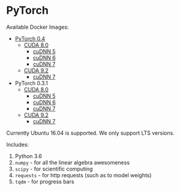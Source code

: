 # PyTorch

Available Docker Images:

- [PyTorch 0.4](0.4/)
    - [CUDA 8.0](0.4/cuda8/)
        - [cuDNN 5](0.4/cuda8/cudnn5/Dockerfile)
        - [cuDNN 6](0.4/cuda8/cudnn6/Dockerfile)
        - [cuDNN 7](0.4/cuda8/cudnn7/Dockerfile)
    - [CUDA 9.2](0.4/cuda9/)
        - [cuDNN 7](0.4/cuda9/cudnn7/Dockerfile)
- PyTorch 0.3.1
    - [CUDA 8.0](0.3.1/cuda8/)
        - [cuDNN 5](0.3.1/cuda8/cudnn5/Dockerfile)
        - [cuDNN 6](0.3.1/cuda8/cudnn6/Dockerfile)
        - [cuDNN 7](0.3.1/cuda8/cudnn7/Dockerfile)
    - [CUDA 9.2](0.3.1/cuda9/)
        - [cuDNN 7](0.3.1/cuda9/cudnn7/Dockerfile)

Currently Ubuntu 16.04 is supported. We only support LTS versions.

Includes:
1. Python 3.6
2. `numpy` - for all the linear algebra awesomeness
3. `scipy` - for scientific computing
4. `requests` - for http requests (such as to model weights)
5. `tqdm` - for progress bars